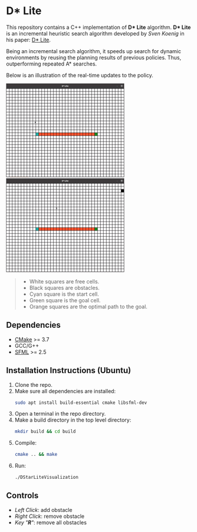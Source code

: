 # D* Lite
This repository contains a C++ implementation of __D* Lite__ algorithm. 
__D* Lite__ is an incremental heuristic search algorithm developed by _Sven Koenig_ in his paper: [D* Lite](http://idm-lab.org/bib/abstracts/papers/aaai02b.pdf).  

Being an incremental search algorithm, it speeds up search for dynamic environments by reusing the planning results of previous policies. Thus, outperforming repeated A* searches.

Below is an illustration of the real-time updates to the policy.

![](./.assets/dsl_ex1.gif)
![](./.assets/dsl_ex2.gif)

> * White squares are free cells.
> * Black squares are obstacles.
> * Cyan square is the start cell.
> * Green square is the goal cell.
> * Orange squares are the optimal path to the goal.

## Dependencies
* [CMake](https://cmake.org/install/) >= 3.7
* GCC/G++
* [SFML](https://www.sfml-dev.org/tutorials/2.5/#getting-started) >= 2.5

## Installation Instructions (Ubuntu)
1. Clone the repo.
2. Make sure all dependencies are installed:
    ```bash
    sudo apt install build-essential cmake libsfml-dev
    ```
3. Open a terminal in the repo directory.
4. Make a build directory in the top level directory: 
    ```bash
    mkdir build && cd build
    ```
5. Compile:
    ```bash
    cmake .. && make
    ```
6. Run:
    ```bash
    ./DStarLiteVisualization
    ```

## Controls
* _Left Click_: add obstacle
* _Right Click_: remove obstacle
* _Key "__R__"_: remove all obstacles
